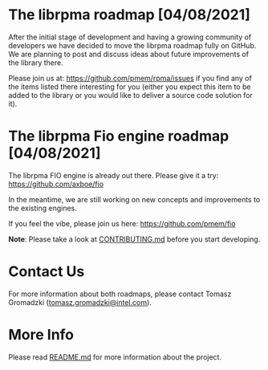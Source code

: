 # The librpma roadmap [04/08/2021]
After the initial stage of development and having a growing community of developers we have decided to move the librpma roadmap fully on GitHub. We are planning to post and discuss ideas about future improvements of the library there.

Please join us at: https://github.com/pmem/rpma/issues if you find any of the items listed there interesting for you (either you expect this item to be added to the library or you would like to deliver a source code solution for it).

# The librpma Fio engine roadmap [04/08/2021]
The librpma FIO engine is already out there. Please give it a try: https://github.com/axboe/fio

In the meantime, we are still working on new concepts and improvements to the existing engines.

If you feel the vibe, please join us here: https://github.com/pmem/fio

**Note**: Please take a look at [CONTRIBUTING.md](CONTRIBUTING.md) before you start developing.

# Contact Us

For more information about both roadmaps, please contact
Tomasz Gromadzki (tomasz.gromadzki@intel.com).

# More Info

Please read [README.md](README.md) for more information about the project.

